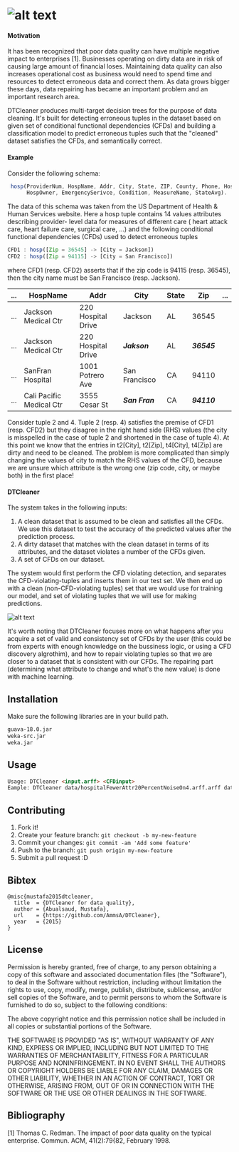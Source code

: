 # ![alt text][Logo]
#### Motivation
It has been recognized that poor data quality can have multiple negative impact to
enterprises [1]. Businesses operating on dirty data are in risk of causing large amount of
financial loses. Maintaining data quality can also increases operational cost as business
would need to spend time and resources to detect erroneous data and correct them. As data grows bigger these days, data repairing has became an important problem
and an important research area.

DTCleaner produces multi-target decision trees for the purpose of data cleaning. It's built for 
detecting erroneous tuples in the dataset based on given set of conditional functional dependencies (CFDs) and building a classification model to predict erroneous tuples such that the "cleaned" dataset satisfies the CFDs, and semantically correct. 

#### Example
Consider the following schema:
```js
 hosp(ProviderNum, HospName, Addr, City, State, ZIP, County, Phone, HospType, 
      HospOwner, EmergencySerivce, Condition, MeasureName, StateAvg).
```
The data of this schema was taken from the US Department of Health & Human
Services website. Here a hosp tuple contains 14 values attributes describing provider-
level data for measures of different care ( heart attack care, heart failure care, surgical
care, ...) and the following conditional functional dependencies (CFDs) used to detect
erroneous tuples
```js
CFD1 : hosp([Zip = 36545] -> [City = Jackson])
CFD2 : hosp([Zip = 94115] -> [City = San Francisco])
```
where CFD1 (resp. CFD2) asserts that if the zip code is 94115 (resp. 36545), then the city
name must be San Francisco (resp. Jackson).

...  | HospName | Addr | City | State | Zip | ...
---  | -------- | ---- |----- | ------| ----| ---
 ... | Jackson Medical Ctr  | 220 Hospital Drive | Jackson | AL | 36545
...  | Jackson Medical Ctr  | 220 Hospital Drive | ***Jakson*** | AL | ***36545***
... | SanFran Hospital | 1001 Potrero Ave | San Francisco | CA | 94110
... |Cali Pacific Medical Ctr | 3555 Cesar St | ***San Fran*** | CA | ***94110*** 

Consider tuple 2 and 4. Tuple 2 (resp. 4) satisfies the premise of CFD1
(resp. CFD2) but they disagree in the right hand side (RHS) values (the city is
misspelled in the case of tuple 2 and shortened in the case of tuple 4). At this point we
know that the entries in t2[City], t2[Zip], t4[City], t4[Zip] are dirty and need to be cleaned. 
The problem is more complicated than simply changing the values of city to match the RHS values of the CFD,
because we are unsure which attribute is the wrong one (zip code, city, or maybe both) in the first place! 

#### DTCleaner
The system takes in the following inputs:

1. A clean dataset that is assumed to be clean and satisfies all the CFDs. We use this
dataset to test the accuracy of the predicted values after the prediction process.
2. A dirty dataset that matches with the clean dataset in terms of its attributes, and
the dataset violates a number of the CFDs given.
3. A set of CFDs on our dataset.

The system would first perform the CFD violating detection, and separates the CFD-violating-tuples 
and inserts them in our test set. We then end up with a clean (non-CFD-violating tuples) set 
that we would use for training our model, and set of violating tuples that we will use for making predictions.

![alt text][System]

It's worth noting that DTCleaner focuses more on what happens after you acquire a set of valid and consistency set of CFDs by the user (this could be from experts with enough knowledge on the bussiness logic, or using a CFD discovery algrothim), and how to repair violating tuples so that we are closer to a dataset that is consistent with our CFDs. The repairing part (determining what attribute to change and what's the new value) is done with machine learning.

## Installation

Make sure the following libraries are in your build path.
```html
guava-18.0.jar
weka-src.jar
weka.jar
```
## Usage
```html
Usage: DTCleaner <input.arff> <CFDinput>
Eample: DTCleaner data/hospitalFewerAttr20PercentNoiseOn4.arff.arff data/CFDs
```

## Contributing

1. Fork it!
2. Create your feature branch: `git checkout -b my-new-feature`
3. Commit your changes: `git commit -am 'Add some feature'`
4. Push to the branch: `git push origin my-new-feature`
5. Submit a pull request :D

## Bibtex
```
@misc{mustafa2015dtcleaner,
  title  = {DTCleaner for data quality},
  author = {Abualsaud, Mustafa}, 
  url    = {https://github.com/AmmsA/DTCleaner},
  year   = {2015}
}
```

## License

Permission is hereby granted, free of charge, to any person obtaining a copy
of this software and associated documentation files (the "Software"), to deal
in the Software without restriction, including without limitation the rights
to use, copy, modify, merge, publish, distribute, sublicense, and/or sell
copies of the Software, and to permit persons to whom the Software is
furnished to do so, subject to the following conditions:

The above copyright notice and this permission notice shall be included in all
copies or substantial portions of the Software.

THE SOFTWARE IS PROVIDED "AS IS", WITHOUT WARRANTY OF ANY KIND, EXPRESS OR
IMPLIED, INCLUDING BUT NOT LIMITED TO THE WARRANTIES OF MERCHANTABILITY,
FITNESS FOR A PARTICULAR PURPOSE AND NONINFRINGEMENT. IN NO EVENT SHALL THE
AUTHORS OR COPYRIGHT HOLDERS BE LIABLE FOR ANY CLAIM, DAMAGES OR OTHER
LIABILITY, WHETHER IN AN ACTION OF CONTRACT, TORT OR OTHERWISE, ARISING FROM,
OUT OF OR IN CONNECTION WITH THE SOFTWARE OR THE USE OR OTHER DEALINGS IN THE
SOFTWARE.

## Bibliography
[1] Thomas C. Redman. The impact of poor data quality on the typical enterprise.
Commun. ACM, 41(2):79{82, February 1998.

[System]: http://www.mustafa-s.com/DTCleaner/sys.png
[Logo]: http://www.mustafa-s.com/DTCleaner/logo.png
